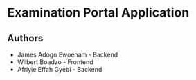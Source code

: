 # Examination Portal Application

## Authors
* James Adogo Ewoenam - Backend
* Wilbert Boadzo - Frontend
* Afriyie Effah Gyebi - Backend
